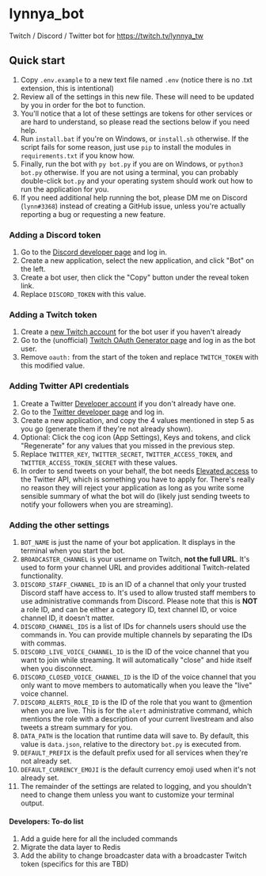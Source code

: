# lynnya_bot
Twitch / Discord / Twitter bot for https://twitch.tv/lynnya_tw

## Quick start
1. Copy `.env.example` to a new text file named `.env` (notice there is no .txt extension, this is intentional)
2. Review all of the settings in this new file. These will need to be updated by you in order for the bot to function.
3. You'll notice that a lot of these settings are tokens for other services or are hard to understand, so please read the sections below if you need help.
4. Run `install.bat` if you're on Windows, or `install.sh` otherwise. If the script fails for some reason, just use `pip` to install the modules in `requirements.txt` if you know how.
5. Finally, run the bot with `py bot.py` if you are on Windows, or `python3 bot.py` otherwise. If you are not using a terminal, you can probably double-click `bot.py` and your operating system should work out how to run the application for you.
6. If you need additional help running the bot, please DM me on Discord (`lynn#3368`) instead of creating a GitHub issue, unless you're actually reporting a bug or requesting a new feature.

### Adding a Discord token
1. Go to the [Discord developer page](https://discord.com/developers/applications) and log in.
2. Create a new application, select the new application, and click "Bot" on the left.
3. Create a bot user, then click the "Copy" button under the reveal token link.
4. Replace `DISCORD_TOKEN` with this value.

### Adding a Twitch token
1. Create a [new Twitch account](https://www.twitch.tv/signup) for the bot user if you haven't already
2. Go to the (unofficial) [Twitch OAuth Generator page](https://twitchapps.com/tmi/) and log in as the bot user.
3. Remove `oauth:` from the start of the token and replace `TWITCH_TOKEN` with this modified value.

### Adding Twitter API credentials
1. Create a Twitter [Developer account](https://developer.twitter.com/en) if you don't already have one.
2. Go to the [Twitter developer page](https://developer.twitter.com/en/portal/dashboard) and log in.
3. Create a new application, and copy the 4 values mentioned in step 5 as you go (generate them if they're not already shown).
4. Optional: Click the cog icon (App Settings), Keys and tokens, and click "Regenerate" for any values that you missed in the previous step.
5. Replace `TWITTER_KEY`, `TWITTER_SECRET`, `TWITTER_ACCESS_TOKEN`, and `TWITTER_ACCESS_TOKEN_SECRET` with these values.
6. In order to send tweets on your behalf, the bot needs [Elevated access](https://developer.twitter.com/en/portal/petition/essential/basic-info) to the Twitter API, which is something you have to apply for. There's really no reason they will reject your application as long as you write some sensible summary of what the bot will do (likely just sending tweets to notify your followers when you are streaming).

### Adding the other settings
1. `BOT_NAME` is just the name of your bot application. It displays in the terminal when you start the bot.
2. `BROADCASTER_CHANNEL` is your username on Twitch, **not the full URL**. It's used to form your channel URL and provides additional Twitch-related functionality.
3. `DISCORD_STAFF_CHANNEL_ID` is an ID of a channel that only your trusted Discord staff have access to. It's used to allow trusted staff members to use administrative commands from Discord. Please note that this is **NOT** a role ID, and can be either a category ID, text channel ID, or voice channel ID, it doesn't matter.
4. `DISCORD_CHANNEL_IDS` is a list of IDs for channels users should use the commands in. You can provide multiple channels by separating the IDs with commas.
5. `DISCORD_LIVE_VOICE_CHANNEL_ID` is the ID of the voice channel that you want to join while streaming. It will automatically "close" and hide itself when you disconnect.
6. `DISCORD_CLOSED_VOICE_CHANNEL_ID` is the ID of the voice channel that you only want to move members to automatically when you leave the "live" voice channel.
7. `DISCORD_ALERTS_ROLE_ID` is the ID of the role that you want to @mention when you are live. This is for the `alert` administrative command, which mentions the role with a description of your current livestream and also tweets a stream summary for you.
8. `DATA_PATH` is the location that runtime data will save to. By default, this value is `data.json`, relative to the directory `bot.py` is executed from.
9. `DEFAULT_PREFIX` is the default prefix used for all services when they're not already set.
10. `DEFAULT_CURRENCY_EMOJI` is the default currency emoji used when it's not already set.
11. The remainder of the settings are related to logging, and you shouldn't need to change them unless you want to customize your terminal output.

#### Developers: To-do list
1. Add a guide here for all the included commands
2. Migrate the data layer to Redis
3. Add the ability to change broadcaster data with a broadcaster Twitch token (specifics for this are TBD)
